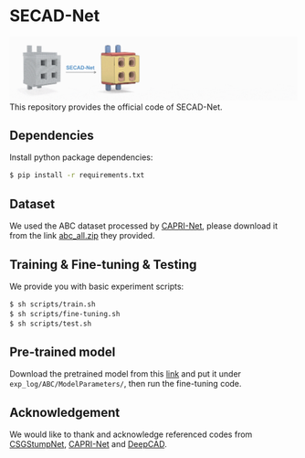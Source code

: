 # SECAD-Net
![teaser](https://github.com/BunnySoCrazy/SECAD-Net/blob/main/assets/teaser_github.gif)
This repository provides the official code of SECAD-Net.


## Dependencies

Install python package dependencies:

```bash
$ pip install -r requirements.txt
```


## Dataset

We used the ABC dataset processed by [CAPRI-Net](https://github.com/FENGGENYU/CAPRI-Net), please download it from the link [abc_all.zip](https://drive.google.com/file/d/1DqyZw8zpCiEJMSYp6J6IocMB_IYMwYL1/view) they provided.

## Training & Fine-tuning & Testing

We provide you with basic experiment scripts:

```bash
$ sh scripts/train.sh
$ sh scripts/fine-tuning.sh
$ sh scripts/test.sh
```

## Pre-trained model

Download the pretrained model from this [link](https://drive.google.com/file/d/1uP-AoCqAMOQ9Q2W4fwk0iN5sGCY6UC4x/view?usp=share_link) and put it under `exp_log/ABC/ModelParameters/`, then run the fine-tuning code.

## Acknowledgement

We would like to thank and acknowledge referenced codes from [CSGStumpNet](https://github.com/kimren227/CSGStumpNet), [CAPRI-Net](https://github.com/FENGGENYU/CAPRI-Net) and [DeepCAD](https://github.com/ChrisWu1997/DeepCAD).
